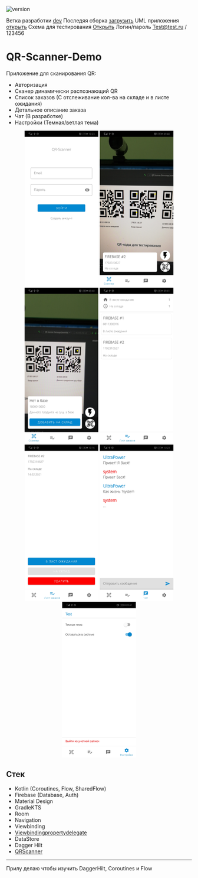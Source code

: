 ![version](https://img.shields.io/badge/version-0.0.1-blue)

Ветка разработки [dev](https://github.com/1lio/QR-Scanner-Demo/tree/dev)
Последяя сборка [загрузить](https://github.com/1lio/QR-Scanner-Demo/raw/master/project/app.apk)
UML приложения [открыть](https://github.com/1lio/QR-Scanner-Demo/blob/master/project/QrScannerSchema.drawio)
Схема для тестирования [Открыть](https://github.com/1lio/QR-Scanner-Demo/blob/master/project/qr's.png)
Логин/пароль Test@test.ru / 123456

# QR-Scanner-Demo
Приложение для сканирования QR:
* Авторизация
* Сканер динамически распознающий QR
* Список заказов (С отслеживание кол-ва на складе и в листе ожидания)
* Детальное описание заказа
* Чат (В разработке)
* Настройки (Темная/ветлая тема)

<p align="center">
  <img src="https://github.com/1lio/QR-Scanner-Demo/blob/master/project/screens/01.jpg" width="200" />
  <img src="https://github.com/1lio/QR-Scanner-Demo/blob/master/project/screens/02.jpg" width="200" />
  <img src="https://github.com/1lio/QR-Scanner-Demo/blob/master/project/screens/03.jpg" width="200" />
  <img src="https://github.com/1lio/QR-Scanner-Demo/blob/master/project/screens/04.jpg" width="200" />
  <img src="https://github.com/1lio/QR-Scanner-Demo/blob/master/project/screens/05.jpg" width="200" />
  <img src="https://github.com/1lio/QR-Scanner-Demo/blob/master/project/screens/06.jpg" width="200" />
  <img src="https://github.com/1lio/QR-Scanner-Demo/blob/master/project/screens/07.jpg" width="200" />
</p>

## Стек
* Kotlin (Coroutines, Flow, SharedFlow)
* Firebase (Database, Auth) 
* Material Design
* GradleKTS
* Room
* Navigation
* Viewbinding
* [Viewbindingpropertydelegate](https://github.com/kirich1409/ViewBindingPropertyDelegate)
* DataStore
* Dagger Hilt
* [QRScanner](https://github.com/dlazaro66/QRCodeReaderView)


*** 
Прилу делаю чтобы изучить DaggerHilt, Coroutines и Flow
